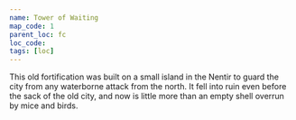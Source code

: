 ```yaml
---
name: Tower of Waiting
map_code: 1
parent_loc: fc
loc_code: 
tags: [loc]
---
```

This old fortification was built on a small island in the Nentir to guard the city from any waterborne attack from the north. It fell into ruin even before the sack of the old city, and now is little more than an empty shell overrun by mice and birds.